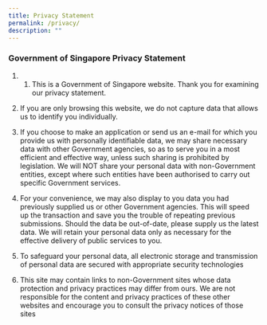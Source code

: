 ```yaml
---
title: Privacy Statement
permalink: /privacy/
description: ""
---
```

### **Government of Singapore Privacy Statement**

1. 1.  This is a Government of Singapore website. Thank you for examining our privacy statement.
    
2.  If you are only browsing this website, we do not capture data that allows us to identify you individually.
    
3.  If you choose to make an application or send us an e-mail for which you provide us with personally identifiable data, we may share necessary data with other Government agencies, so as to serve you in a most efficient and effective way, unless such sharing is prohibited by legislation. We will NOT share your personal data with non-Government entities, except where such entities have been authorised to carry out specific Government services.
    
4.  For your convenience, we may also display to you data you had previously supplied us or other Government agencies. This will speed up the transaction and save you the trouble of repeating previous submissions. Should the data be out-of-date, please supply us the latest data. We will retain your personal data only as necessary for the effective delivery of public services to you.
    
5.  To safeguard your personal data, all electronic storage and transmission of personal data are secured with appropriate security technologies
    
6.  This site may contain links to non-Government sites whose data protection and privacy practices may differ from ours. We are not responsible for the content and privacy practices of these other websites and encourage you to consult the privacy notices of those sites